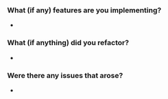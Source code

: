 ### What (if any) features are you implementing?
-
### What (if anything) did you refactor?
-
### Were there any issues that arose?
-